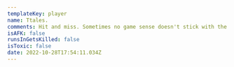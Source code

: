 ```yaml
---
templateKey: player
name: Ttales.
comments: Hit and miss. Sometimes no game sense doesn't stick with the team.
isAFK: false
runsInGetsKilled: false
isToxic: false
date: 2022-10-28T17:54:11.034Z
---
```

